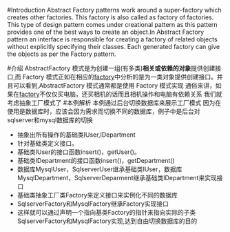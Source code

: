 #Introduction
Abstract Factory patterns work around a super-factory which creates other factories. This factory is also called as factory of factories. This type of design pattern comes under creational pattern as this pattern provides one of the best ways to create an object.In Abstract Factory pattern an interface is responsible for creating a factory of related objects without explicitly specifying their classes. Each generated factory can give the objects as per the Factory pattern.

#介绍
AbstractFactory 模式是为创建一组(有多类)**相关或依赖的对象**提供创建接口,而 Factory 模式正如在相应的[factory](https://github.com/youngyangyang04/DesignPattern/blob/master/factory/README-factory.md)中分析的是为一类对象提供创建接口。并且可以看到,AbstractFactory 模式通常都是使用 Factory 模式实现
通俗来讲，如果在[factory](https://github.com/youngyangyang04/DesignPattern/blob/master/factory/README-factory.md)不仅仅买电脑，还买相机的话而且相机操作和电脑有依赖关系 我们就考虑抽象工厂模式了
#本例解析
本例通过后台切换数据库来展示工厂模式
因为在使用是数据库时，应该会因为需求而切换不同的数据库，例子中是后台对sqlserver和mysql数据库的切换
* 抽象出所有操作的基础类IUser,IDepartment
* 针对基础类定义接口。
* 基础类IUser的接口函数insert()，getUser()。
* 基础类IDepartment的接口函数insert()，getDepartment()
* 数据库MysqlUser，SqlserverUser继承基础类IUser，数据库MysqlDepartment，SqlserverDeparment继承基础类IDepartment来实现接口
* 基础类抽象工厂类Factory来定义接口来实例化不同的数据库
* SqlserverFactory和MysqlFactory继承Factory实现接口
* 这样就可以通过声明一个指向基类Factory的指针来指向实际的子类SqlserverFactory和MysqlFactory实现,达到自由切换数据库的目的
